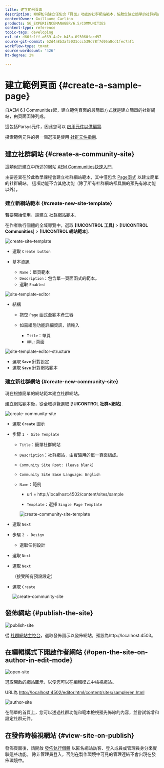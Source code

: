 ```yaml
---
title: 建立範例頁面
description: 瞭解如何建立僅包含「頁面」功能的社群網站範本，協助您建立簡單的社群網站。
contentOwner: Guillaume Carlino
products: SG_EXPERIENCEMANAGER/6.5/COMMUNITIES
content-type: reference
topic-tags: developing
exl-id: d66fc1ff-a669-4a2c-b45a-093060facd97
source-git-commit: 62d4a8b3af5031ccc539d78f7d06a8cd1fec7af1
workflow-type: tm+mt
source-wordcount: '426'
ht-degree: 2%

---
```


# 建立範例頁面 {#create-a-sample-page}

自AEM 6.1 Communities起，建立範例頁面的最簡單方式就是建立簡單的社群網站，由頁面函陣列成。

這包括Parsys元件，因此您可以 [啟用元件以供編寫](basics.md#accessing-communities-components).

探索範例元件的另一個選項是使用 [社群元件指南](components-guide.md).

## 建立社群網站 {#create-a-community-site}

這類似於建立中所述的網站 [AEM Communities快速入門](getting-started.md).

主要差異在於此教學課程會建立社群網站範本，其中僅包含 [Page函式](functions.md#page-function) 以建立簡單的社群網站。 這項功能不含其他功能（除了所有社群網站都具備的預先有線功能以外）。

### 建立新網站範本 {#create-new-site-template}

若要開始使用，請建立 [社群網站範本](sites.md).

在作者執行個體的全域導覽中，選取 **[!UICONTROL 工具]** > **[!UICONTROL Communities]** > **[!UICONTROL 網站範本]**.

![create-site-template](assets/create-site-template1.png)

* 選取 `Create button`
* 基本資訊

   * `Name`：單頁範本
   * `Description`：包含單一頁面函式的範本。
   * 選取 `Enabled`

![site-template-editor](assets/site-template-editor.png)

* 結構

   * 拖曳 `Page` 函式至範本產生器
   * 如需組態功能詳細資訊，請輸入

      * `Title`：單頁
      * `URL`: 頁面

![site-template-editor-structure](assets/site-template-editor1.png)

* 選取 **`Save`** 針對設定
* 選取 **`Save`** 針對網站範本

### 建立新社群網站 {#create-new-community-site}

現在根據簡單的網站範本建立社群網站。

建立網站範本後，從全域導覽選取 **[!UICONTROL 社群>網站]**.

![create-community-site](assets/create-community-site1.png)

* 選取 **`Create`** 圖示

* 步驟 `1 - Site Template`

   * `Title`：簡單社群網站
   * `Description`：社群網站，由實驗用的單一頁面組成。
   * `Community Site Root: (leave blank)`
   * `Community Site Base Language: English`
   * `Name`：範例

      * url = http://localhost:4502/content/sites/sample

      * `Template`：選擇 `Single Page Template`

     ![create-community-site-template](assets/create-community-site-template.png)

* 選取 `Next`
* 步驟 `2 - Design`

   * 選取任何設計

* 選取 `Next`
* 選取 `Next`

  （接受所有預設設定）

* 選取 `Create`

  ![create-community-site](assets/create-community-site.png)

## 發佈網站 {#publish-the-site}

![publish-site](assets/publish-site.png)

從 [社群網站主控台](sites-console.md)，選取發佈圖示以發佈網站，預設為http://localhost:4503。

## 在編輯模式下開啟作者網站 {#open-the-site-on-author-in-edit-mode}

![open-site](assets/open-site.png)

選取開啟的網站圖示，以便您可以在編輯模式中檢視網站。

URL為 [http://localhost:4502/editor.html/content/sites/sample/en.html](http://localhost:4502/editor.html/content/sites/sample/en.html)

![author-site](assets/author-site.png)

在簡單的首頁上，您可以透過社群功能和範本檢視預先佈線的內容，並嘗試新增和設定社群元件。

## 在發佈時檢視網站 {#view-site-on-publish}

發佈頁面後，請開啟 [發佈執行個體](http://localhost:4503/content/sites/sample/en.html) 以匿名網站訪客、登入成員或管理員身分來實驗這些功能。 除非管理員登入，否則在製作環境中可見的管理連結不會出現在發佈環境中。
